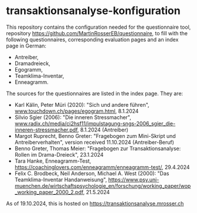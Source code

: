# transaktionsanalyse-konfiguration

This repository contains the configuration needed for the questionnaire tool, repository https://github.com/MartinRosserEB/questionnaire, to fill with the following questionnaires, corresponding evaluation pages and an index page in German:
* Antreiber,
* Dramadreieck,
* Egogramm,
* Teamklima-Inventar,
* Enneagramm.

The sources for the questionnaires are listed in the index page. They are:
* Karl Kälin, Peter Müri (2020): "Sich und andere führen", www.touchdown.ch/pages/egogram.html, 8.1.2024
* Silvio Sgier (2006): "Die inneren Stressmacher", www.radix.ch/media/ci2hsf11/impulstagung-sngs-2006_sgier_die-inneren-stressmacher.pdf, 8.1.2024 (Antreiber)
* Margot Ruprecht, Benno Greter: "Fragebogen zum Mini-Skript und Antreiberverhalten", version received 11.10.2024 (Antreiber-Beruf)
* Benno Greter, Thomas Meier: "Fragebogen zur Transaktionsanalyse: Rollen im Drama-Dreieck", 23.1.2024
* Tara Hanke, Enneagramm-Test, https://coachinglovers.com/enneagramm/enneagramm-test/, 29.4.2024
* Felix C. Brodbeck, Neil Anderson, Michael A. West (2000): "Das Teamklima-Inventar Handanweisung", https://www.psy.uni-muenchen.de/wirtschaftspsychologie_en/forschung/working_paper/wop_working_paper_2000_2.pdf, 21.5.2024

As of 19.10.2024, this is hosted on https://transaktionsanalyse.mrosser.ch